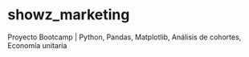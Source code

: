 # showz_marketing
Proyecto Bootcamp | Python, Pandas, Matplotlib, Análisis de cohortes, Economía unitaria
